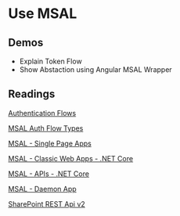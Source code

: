 # Use MSAL

## Demos

- Explain Token Flow
- Show Abstaction using Angular MSAL Wrapper

## Readings

[Authentication Flows](https://docs.microsoft.com/en-us/azure/active-directory/develop/msal-authentication-flows)

[MSAL Auth Flow Types](https://docs.microsoft.com/en-us/azure/active-directory/develop/active-directory-v2-protocols)

[MSAL - Single Page Apps](https://docs.microsoft.com/en-us/azure/active-directory/develop/scenario-spa-overview)

[MSAL - Classic Web Apps - .NET Core](https://docs.microsoft.com/en-us/azure/active-directory/develop/scenario-web-app-sign-user-overview?tabs=aspnetcore)

[MSAL - APIs - .NET Core](https://docs.microsoft.com/en-us/azure/active-directory/develop/scenario-web-app-sign-user-overview?tabs=aspnetcore)

[MSAL - Daemon App](https://docs.microsoft.com/en-us/azure/active-directory/develop/scenario-daemon-overview)

[SharePoint REST Api v2](https://docs.microsoft.com/en-us/sharepoint/dev/apis/sharepoint-rest-graph)
